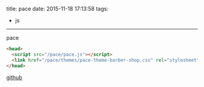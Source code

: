 title: pace
date: 2015-11-18 17:13:58
tags:
- js
---
<script src="//cdn.bootcss.com/pace/1.0.2/pace.min.js"></script>
<link href="//cdn.bootcss.com/pace/1.0.2/themes/blue/pace-theme-barber-shop.css" rel="stylesheet" />


pace
<!--more-->
~~~html
<head>
  <script src="/pace/pace.js"></script>
  <link href="/pace/themes/pace-theme-barber-shop.css" rel="stylesheet" />
</head>
~~~

[github](https://github.com/HubSpot/pace/)

